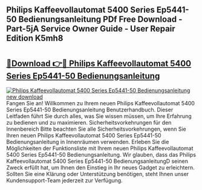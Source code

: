 ## Philips Kaffeevollautomat 5400 Series Ep5441-50 Bedienungsanleitung PDf Free Download - Part-5jA Service Owner Guide - User Repair Edition K5mh8

# <h2><a href="http://df0r5k.blite.top/?on=Philips+Kaffeevollautomat+5400+Series+Ep5441-50+Bedienungsanleitung">🔗Download 👉🔴 Philips Kaffeevollautomat 5400 Series Ep5441-50 Bedienungsanleitung</a></h2>

[![Philips Kaffeevollautomat 5400 Series Ep5441-50 Bedienungsanleitung new download](https://i.imgur.com/lujVjoI.png)](http://df0r5k.blite.top/?on=Philips+Kaffeevollautomat+5400+Series+Ep5441-50+Bedienungsanleitung)
Fangen Sie an! Willkommen zu Ihrem neuen Philips Kaffeevollautomat 5400 Series Ep5441-50 Bedienungsanleitung Benutzerhandbuch. Dieser Leitfaden führt Sie durch alles, was Sie wissen müssen, um Ihre Erfahrung zu bedienen und zu maximieren. Sicherheitsvorkehrungen für den Innenbereich Bitte beachten Sie alle Sicherheitsvorkehrungen, wenn Sie Ihren neuen Philips Kaffeevollautomat 5400 Series Ep5441-50 Bedienungsanleitung in Innenräumen verwenden. Erleben Sie die Möglichkeiten der Funktionsliste mit Ihrem neuen Philips Kaffeevollautomat 5400 Series Ep5441-50 Bedienungsanleitung. Wir glauben, dass das Philips Kaffeevollautomat 5400 Series Ep5441-50 BedienungsanleitungD seinen Zweck erfüllt hat, um Ihnen den Einstieg in Ihr neues Gadget zu erleichtern. Sollten Sie eine Klärung oder Unterstützung benötigen, steht Ihnen unser Kundensupport-Team jederzeit zur Verfügung.
